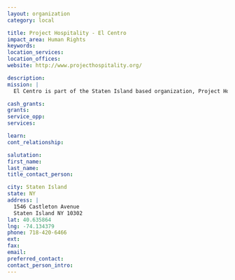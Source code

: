 ```yaml
---
layout: organization
category: local

title: Project Hospitality - El Centro
impact_area: Human Rights
keywords: 
location_services: 
location_offices: 
website: http://www.projecthospitality.org/

description: 
mission: |
  El Centro is part of the Staten Island based organization, Project Hospitality. El Centro assists families in the West Brighton/Port Richmond area who are new immigrants from Mexico - providing food, housing and social services for families and day workers.

cash_grants: 
grants: 
service_opp: 
services: 

learn: 
cont_relationship: 

salutation: 
first_name: 
last_name: 
title_contact_person: 

city: Staten Island
state: NY
address: |
  1546 Castleton Avenue  
  Staten Island NY 10302
lat: 40.635864
lng: -74.134379
phone: 718-420-6466
ext: 
fax: 
email: 
preferred_contact: 
contact_person_intro: 
---
```

